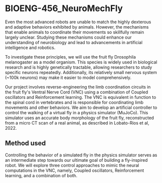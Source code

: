# BIOENG-456_NeuroMechFly

Even the most advanced robots are unable to match the highly dexterous and adaptive behaviors exhibited by animals. However, the mechanisms that enable animals to coordinate their movements so skillfully remain largely unclear. Studying these mechanisms could enhance our understanding of neurobiology and lead to advancements in artificial intelligence and robotics.

To investigate these principles, we will use the fruit fly Drosophila melanogaster as a model organism. This species is widely used in biological research and is highly genetically tractable, allowing researchers to study specific neurons repeatedly. Additionally, its relatively small nervous system (~100k neurons) may make it easier to model comprehensively.

Our project involves reverse-engineering the limb coordination circuits in the fruit fly's Ventral Nerve Cord (VNC) using a combination of Coupled oscillators and Reinforcement learning. The VNC is equivalent in function to the spinal cord in vertebrates and is responsible for coordinating limb movements and other behaviors. We aim to develop an artificial controller to control the walking of a virtual fly in a physics simulator (MuJoCo). This simulator uses an accurate body morphology of the fruit fly, reconstructed from a micro CT scan of a real animal, as described in Lobato-Rios et al, 2022.

## Method used 

Controlling the behavior of a simulated fly in the physics simulator serves as an intermediate step towards our ultimate goal of building a fly-inspired robot. We will explore three control approaches to mimic the neural computations in the VNC, namely, Coupled oscillators, Reinforcement learning, and a combination of both.
